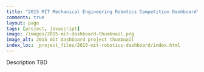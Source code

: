 ```yaml
---
title: "2015 MIT Mechanical Engineering Robotics Competition Dashboard"
comments: true
layout: page
tags: [project, javascript]
image: /images/2015-mit-dashboard-thumbnail.png
image_alt: 2015 mit dashboard project thumbnail
index_loc: _project_files/2015-mit-robotics-dashboard/index.html
---
```


Description TBD
